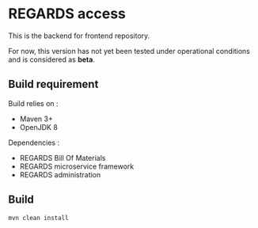 # REGARDS access

This is the backend for frontend repository.

For now, this version has not yet been tested under operational conditions and is considered as **beta**.

## Build requirement

Build relies on :
* Maven 3+
* OpenJDK 8

Dependencies : 
* REGARDS Bill Of Materials
* REGARDS microservice framework
* REGARDS administration

## Build

```shell
mvn clean install
```

